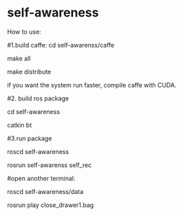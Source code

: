 # self-awareness

How to use:

#1.build caffe:
cd self-awarenss/caffe

make all

make distribute

if you want the system run faster, compile caffe with CUDA. 

#2. build ros package

cd self-awareness

catkin bt

#3.run package

roscd self-awareness

rosrun self-awarenss self_rec

#open another terminal:

roscd self-awareness/data

rosrun play close_drawer1.bag

